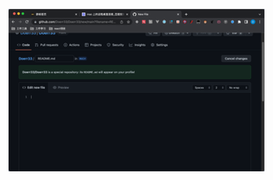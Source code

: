![image-20220715204905899](https://raw.githubusercontent.com/Doerr33/images/master/macimages/image-20220715204905899.png)

